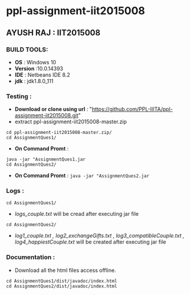 # ppl-assignment-iit2015008

## AYUSH RAJ : IIT2015008
   
### BUILD TOOLS:
   - **OS** : Windows 10
   - **Version** :10.0.14393
   - **IDE** : Netbeans IDE 8.2
   - **jdk** : jdk1.8.0_111
   
### Testing :
   - **Download or clone using url** : "https://github.com/PPL-IIITA/ppl-assignment-iit2015008.git"                                       
   - extract ppl-assignment-iit2015008-master.zip  
   ```
   cd ppl-assignment-iit2015008-master.zip/                                                                                             
   cd AssignmentQues1/                                                                                                                   
   ```
   - **On Command Promt** : 
   ```
   java -jar "AssignmentQues1.jar                                                                                                       
   cd AssignmentQues2/                                                                                                                  
   ```
   - **On Command Promt** : ``` java -jar "AssignmentQues2.jar ```
   
### Logs :
   ```
   cd AssignmentQues1/    
   ````
   - _logs_couple.txt_  will be cread after executing jar file
   ```
   cd AssignmentQues2/     
   ```
   - _log1_couple.txt , log2_exchangeGifts.txt , log3_compatibleCouple.txt , log4_happiestCouple.txt_ will be created after executing
   jar file
   
### Documentation :
   - Download all the html files access offline.
   ```
   cd AssignmentQues1/dist/javadoc/index.html   
   cd AssignmentQues2/dist/javadoc/index.html
   ```
   
   
   
   

